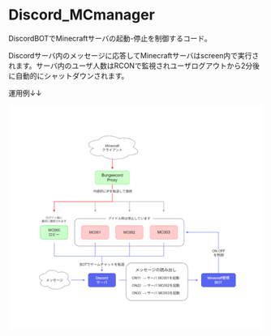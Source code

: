 # Discord_MCmanager

DiscordBOTでMinecraftサーバの起動-停止を制御するコード。

Discordサーバ内のメッセージに応答してMinecraftサーバはscreen内で実行されます。サーバ内のユーザ人数はRCONで監視されユーザログアウトから2分後に自動的にシャットダウンされます。

運用例↓↓

<img src="img/構成.png" width="800">
